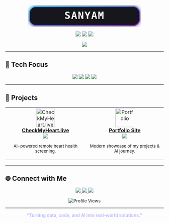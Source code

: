 <!-- 3D GLOW HEADER (SVG, stays inside box, dark & modern) -->
<p align="center">
  <svg width="360" height="70">
    <defs>
      <linearGradient id="glow" x1="0" y1="0" x2="1" y2="1">
        <stop offset="0%" stop-color="#36BCF7"/>
        <stop offset="100%" stop-color="#7B1FA2"/>
      </linearGradient>
      <filter id="glow-effect" x="-50%" y="-50%" width="200%" height="200%">
        <feGaussianBlur stdDeviation="6" result="coloredBlur"/>
        <feMerge>
          <feMergeNode in="coloredBlur"/>
          <feMergeNode in="SourceGraphic"/>
        </feMerge>
      </filter>
    </defs>
    <rect x="5" y="5" width="350" height="60" rx="20" fill="#15141b" stroke="url(#glow)" stroke-width="3" filter="url(#glow-effect)"/>
    <text x="50%" y="50%" text-anchor="middle" dominant-baseline="middle" fill="white" font-size="32" font-family="Fira Code, monospace" font-weight="bold" letter-spacing="2">SANYAM</text>
  </svg>
</p>

<!-- GLASS EFFECT PROFILE INTRO BOX -->
<p align="center">
  <img src="https://img.shields.io/badge/CSE%20Student-%2336BCF7?style=flat-square&logo=OpenAI&logoColor=white"/>
  <img src="https://img.shields.io/badge/Data%20%26%20AI%20Enthusiast-%237B1FA2?style=flat-square"/>
  <img src="https://img.shields.io/badge/Prompt%20Engineer-%2312100E?style=flat-square"/>
</p>

<p align="center">
  <img src="https://skillicons.dev/icons?i=python,cpp,ai,github,linux,vscode,tensorflow,git" />
</p>

---

## 🧠 Tech Focus

<p align="center">
  <img src="https://img.shields.io/badge/Machine%20Learning-%2336BCF7?style=for-the-badge&logo=tensorflow&logoColor=white"/>
  <img src="https://img.shields.io/badge/Data%20Analysis-%237B1FA2?style=for-the-badge&logo=python&logoColor=white"/>
  <img src="https://img.shields.io/badge/Prompt%20Engineering-%2312100E?style=for-the-badge&logo=openai&logoColor=36BCF7"/>
  <img src="https://img.shields.io/badge/AI%20Applications-%2336BCF7?style=for-the-badge&logo=neuralink&logoColor=white"/>
  <!-- <img src="https://img.shields.io/badge/Full%20Stack%20Projects-%237B1FA2?style=for-the-badge&logo=react&logoColor=white"/> -->
</p>

---

## 🚀 Projects

<table>
  <tr>
    <td align="center">
      <a href="https://checkmyheart.live" target="_blank">
        <img src="https://img.icons8.com/fluency/96/heart-with-pulse.png" width="60" title="CheckMyHeart.live"/>
        <br/>
        <b>CheckMyHeart.live</b>
      </a>
      <br/>
      <a href="https://github.com/sanyam-sm/Heart-Deployment">
        <img src="https://img.shields.io/github/stars/sanyam-sm/Heart-Deployment?style=flat-square&color=36BCF7&logo=github"/>
      </a>
      <p><small>AI-powered remote heart health screening.</small></p>
    </td>
    <td align="center">
      <a href="https://sanyam.tech" target="_blank">
        <img src="https://img.icons8.com/color/96/artificial-intelligence.png" width="60" title="Portfolio"/>
        <br/>
        <b>Portfolio Site</b>
      </a>
      <br/>
      <a href="https://github.com/sanyam-sm/Sanyam-Portfolio">
        <img src="https://img.shields.io/github/stars/sanyam-sm/Sanyam-Portfolio?style=flat-square&color=36BCF7&logo=github"/>
      </a>
      <p><small>Modern showcase of my projects & AI journey.</small></p>
    </td>
  </tr>
</table>

---

## 🌐 Connect with Me

<p align="center">
  <a href="https://www.linkedin.com/in/sanyam-makhija/" target="_blank">
    <img src="https://img.shields.io/badge/LinkedIn-36BCF7?style=for-the-badge&logo=linkedin&logoColor=white"/>
  </a>
  <a href="mailto:sanyam.makhija17@gmail.com">
    <img src="https://img.shields.io/badge/Email-111111?style=for-the-badge&logo=gmail&logoColor=F14336"/>
  </a>
  <a href="https://sanyam.tech" target="_blank">
    <img src="https://img.shields.io/badge/Website-22223B?style=for-the-badge&logo=about-dot-me&logoColor=36BCF7"/>
  </a>
</p>

<p align="center">
  <img src="https://komarev.com/ghpvc/?username=sanyam-sm&style=flat-square&color=36BCF7" alt="Profile Views" />
</p>

---

<p align="center" style="color:#bfbfff">
  <b>“Turning data, code, and AI into real-world solutions.”</b>
</p>
